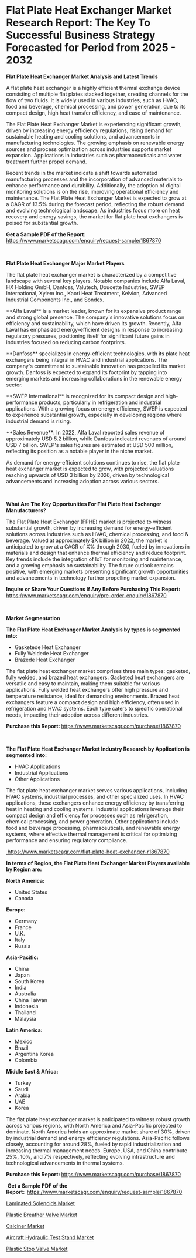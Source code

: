 <p><h1>Flat Plate Heat Exchanger Market Research Report: The Key To Successful Business Strategy Forecasted for Period from 2025 - 2032</h1></p><p><strong>Flat Plate Heat Exchanger Market Analysis and Latest Trends</strong></p>
<p><p>A flat plate heat exchanger is a highly efficient thermal exchange device consisting of multiple flat plates stacked together, creating channels for the flow of two fluids. It is widely used in various industries, such as HVAC, food and beverage, chemical processing, and power generation, due to its compact design, high heat transfer efficiency, and ease of maintenance. </p><p>The Flat Plate Heat Exchanger Market is experiencing significant growth, driven by increasing energy efficiency regulations, rising demand for sustainable heating and cooling solutions, and advancements in manufacturing technologies. The growing emphasis on renewable energy sources and process optimization across industries supports market expansion. Applications in industries such as pharmaceuticals and water treatment further propel demand.</p><p>Recent trends in the market indicate a shift towards automated manufacturing processes and the incorporation of advanced materials to enhance performance and durability. Additionally, the adoption of digital monitoring solutions is on the rise, improving operational efficiency and maintenance. The Flat Plate Heat Exchanger Market is expected to grow at a CAGR of 13.5% during the forecast period, reflecting the robust demand and evolving technological landscape. As industries focus more on heat recovery and energy savings, the market for flat plate heat exchangers is poised for substantial growth.</p></p>
<p><strong>Get a Sample PDF of the Report:&nbsp;</strong> <a href="https://www.marketscagr.com/enquiry/request-sample/1867870?utm_campaign=2114&utm_medium=2&utm_source=Github&utm_content=ia&utm_term=10042025&utm_id=flat-plate-heat-exchanger">https://www.marketscagr.com/enquiry/request-sample/1867870</a></p>
<p>&nbsp;</p>
<p><strong>Flat Plate Heat Exchanger Major Market Players</strong></p>
<p><p>The flat plate heat exchanger market is characterized by a competitive landscape with several key players. Notable companies include Alfa Laval, HX Holding GmbH, Danfoss, Valutech, Doucette Industries, SWEP International, Xylem Inc., Kaori Heat Treatment, Kelvion, Advanced Industrial Components Inc., and Sondex. </p><p>**Alfa Laval** is a market leader, known for its expansive product range and strong global presence. The company's innovative solutions focus on efficiency and sustainability, which have driven its growth. Recently, Alfa Laval has emphasized energy-efficient designs in response to increasing regulatory pressures, positioning itself for significant future gains in industries focused on reducing carbon footprints.</p><p>**Danfoss** specializes in energy-efficient technologies, with its plate heat exchangers being integral in HVAC and industrial applications. The company's commitment to sustainable innovation has propelled its market growth. Danfoss is expected to expand its footprint by tapping into emerging markets and increasing collaborations in the renewable energy sector.</p><p>**SWEP International** is recognized for its compact design and high-performance products, particularly in refrigeration and industrial applications. With a growing focus on energy efficiency, SWEP is expected to experience substantial growth, especially in developing regions where industrial demand is rising.</p><p>**Sales Revenue**: In 2022, Alfa Laval reported sales revenue of approximately USD 5.2 billion, while Danfoss indicated revenues of around USD 7 billion. SWEP's sales figures are estimated at USD 500 million, reflecting its position as a notable player in the niche market.</p><p>As demand for energy-efficient solutions continues to rise, the flat plate heat exchanger market is expected to grow, with projected valuations reaching upwards of USD 3 billion by 2026, driven by technological advancements and increasing adoption across various sectors.</p></p>
<p>&nbsp;</p>
<p><strong>What Are The Key Opportunities For Flat Plate Heat Exchanger Manufacturers?</strong></p>
<p><p>The Flat Plate Heat Exchanger (FPHE) market is projected to witness substantial growth, driven by increasing demand for energy-efficient solutions across industries such as HVAC, chemical processing, and food & beverage. Valued at approximately $X billion in 2022, the market is anticipated to grow at a CAGR of X% through 2030, fueled by innovations in materials and design that enhance thermal efficiency and reduce footprint. Key trends include the integration of IoT for monitoring and maintenance, and a growing emphasis on sustainability. The future outlook remains positive, with emerging markets presenting significant growth opportunities and advancements in technology further propelling market expansion.</p></p>
<p><strong>Inquire or Share Your Questions If Any Before Purchasing This Report:</strong> <a href="https://www.marketscagr.com/enquiry/pre-order-enquiry/1867870?utm_campaign=2114&utm_medium=2&utm_source=Github&utm_content=ia&utm_term=10042025&utm_id=flat-plate-heat-exchanger">https://www.marketscagr.com/enquiry/pre-order-enquiry/1867870</a></p>
<p>&nbsp;</p>
<p><strong>Market Segmentation</strong></p>
<p><strong>The Flat Plate Heat Exchanger Market Analysis by types is segmented into:</strong></p>
<p><ul><li>Gasketede Heat Exchanger</li><li>Fully Weldede Heat Exchanger</li><li>Brazede Heat Exchanger</li></ul></p>
<p><p>The flat plate heat exchanger market comprises three main types: gasketed, fully welded, and brazed heat exchangers. Gasketed heat exchangers are versatile and easy to maintain, making them suitable for various applications. Fully welded heat exchangers offer high pressure and temperature resistance, ideal for demanding environments. Brazed heat exchangers feature a compact design and high efficiency, often used in refrigeration and HVAC systems. Each type caters to specific operational needs, impacting their adoption across different industries.</p></p>
<p><strong>Purchase this Report:&nbsp;</strong><a href="https://www.marketscagr.com/purchase/1867870?utm_campaign=2114&utm_medium=2&utm_source=Github&utm_content=ia&utm_term=10042025&utm_id=flat-plate-heat-exchanger">https://www.marketscagr.com/purchase/1867870</a></p>
<p>&nbsp;</p>
<p><strong>The Flat Plate Heat Exchanger Market Industry Research by Application is segmented into:</strong></p>
<p><ul><li>HVAC Applications</li><li>Industrial Applications</li><li>Other Applications</li></ul></p>
<p><p>The flat plate heat exchanger market serves various applications, including HVAC systems, industrial processes, and other specialized uses. In HVAC applications, these exchangers enhance energy efficiency by transferring heat in heating and cooling systems. Industrial applications leverage their compact design and efficiency for processes such as refrigeration, chemical processing, and power generation. Other applications include food and beverage processing, pharmaceuticals, and renewable energy systems, where effective thermal management is critical for optimizing performance and ensuring regulatory compliance.</p></p>
<p><a href="https://www.marketscagr.com/flat-plate-heat-exchanger-r1867870?utm_campaign=2114&utm_medium=2&utm_source=Github&utm_content=ia&utm_term=10042025&utm_id=flat-plate-heat-exchanger">&nbsp;https://www.marketscagr.com/flat-plate-heat-exchanger-r1867870</a></p>
<p><strong>In terms of Region, the Flat Plate Heat Exchanger Market Players available by Region are:</strong></p>
<p>
    <p> <strong> North America: </strong>
        <ul>
            <li>United States</li>
            <li>Canada</li>
        </ul>
        </p> 
    <p> <strong> Europe: </strong>
        <ul>
            <li>Germany</li>
            <li>France</li>
            <li>U.K.</li>
            <li>Italy</li>
            <li>Russia</li>
        </ul>
        </p> 
    <p> <strong> Asia-Pacific: </strong>
        <ul>
            <li>China</li>
            <li>Japan</li>
            <li>South Korea</li>
            <li>India</li>
            <li>Australia</li>
            <li>China Taiwan</li>
            <li>Indonesia</li>
            <li>Thailand</li>
            <li>Malaysia</li>
        </ul>
        </p> 
    <p> <strong> Latin America: </strong>
        <ul>
            <li>Mexico</li>
            <li>Brazil</li>
            <li>Argentina Korea</li>
            <li>Colombia</li>
        </ul>
        </p> 
    <p> <strong> Middle East & Africa: </strong>
        <ul>
            <li>Turkey</li>
            <li>Saudi</li>
            <li>Arabia</li>
            <li>UAE</li>
            <li>Korea</li>
        </ul>
    </p>
    </p>
<p><p>The flat plate heat exchanger market is anticipated to witness robust growth across various regions, with North America and Asia-Pacific projected to dominate. North America holds an approximate market share of 30%, driven by industrial demand and energy efficiency regulations. Asia-Pacific follows closely, accounting for around 28%, fueled by rapid industrialization and increasing thermal management needs. Europe, USA, and China contribute 25%, 10%, and 7% respectively, reflecting evolving infrastructure and technological advancements in thermal systems.</p></p>
<p><strong>Purchase this Report: </strong><a href="https://www.marketscagr.com/purchase/1867870?utm_campaign=2114&utm_medium=2&utm_source=Github&utm_content=ia&utm_term=10042025&utm_id=flat-plate-heat-exchanger">https://www.marketscagr.com/purchase/1867870</a></p>
<p>&nbsp;<strong>Get a Sample PDF of the Report:&nbsp;&nbsp;</strong><a href="https://www.marketscagr.com/enquiry/request-sample/1867870?utm_campaign=2114&utm_medium=2&utm_source=Github&utm_content=ia&utm_term=10042025&utm_id=flat-plate-heat-exchanger">https://www.marketscagr.com/enquiry/request-sample/1867870</a></p>
<p><strong></strong></p>
<p><p><a href="https://github.com/ancsyanagha/Market-Research-Report-List-1/blob/main/laminated-solenoids-market.md?utm_campaign=2114&utm_medium=2&utm_source=Github&utm_content=ia&utm_term=10042025&utm_id=flat-plate-heat-exchanger">Laminated Solenoids Market</a></p><p><a href="https://github.com/prantoblouin/Market-Research-Report-List-1/blob/main/plastic-breather-valve-market.md?utm_campaign=2114&utm_medium=2&utm_source=Github&utm_content=ia&utm_term=10042025&utm_id=flat-plate-heat-exchanger">Plastic Breather Valve Market</a></p><p><a href="https://github.com/naomaroaoonv/Market-Research-Report-List-1/blob/main/calciner-market.md?utm_campaign=2114&utm_medium=2&utm_source=Github&utm_content=ia&utm_term=10042025&utm_id=flat-plate-heat-exchanger">Calciner Market</a></p><p><a href="https://github.com/zoccohaniech/Market-Research-Report-List-1/blob/main/aircraft-hydraulic-test-stand-market.md?utm_campaign=2114&utm_medium=2&utm_source=Github&utm_content=ia&utm_term=10042025&utm_id=flat-plate-heat-exchanger">Aircraft Hydraulic Test Stand Market</a></p><p><a href="https://github.com/guyotkiferhi/Market-Research-Report-List-1/blob/main/plastic-stop-valve-market.md?utm_campaign=2114&utm_medium=2&utm_source=Github&utm_content=ia&utm_term=10042025&utm_id=flat-plate-heat-exchanger">Plastic Stop Valve Market</a></p></p>